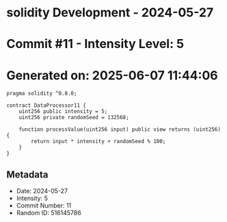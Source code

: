 ﻿# solidity Development - 2024-05-27
# Commit #11 - Intensity Level: 5
# Generated on: 2025-06-07 11:44:06
```solidity
pragma solidity ^0.8.0;

contract DataProcessor11 {
    uint256 public intensity = 5;
    uint256 private randomSeed = 132568;

    function processValue(uint256 input) public view returns (uint256) {
        return input * intensity + randomSeed % 100;
    }
}
```
## Metadata
- Date: 2024-05-27
- Intensity: 5
- Commit Number: 11
- Random ID: 516145786
